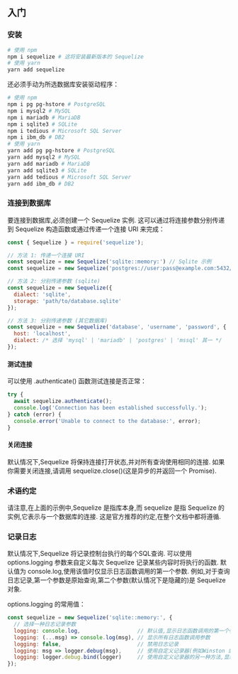 ## 入门

### 安装


```bash
# 使用 npm
npm i sequelize # 这将安装最新版本的 Sequelize
# 使用 yarn
yarn add sequelize
```

还必须手动为所选数据库安装驱动程序：

```bash
# 使用 npm
npm i pg pg-hstore # PostgreSQL
npm i mysql2 # MySQL
npm i mariadb # MariaDB
npm i sqlite3 # SQLite
npm i tedious # Microsoft SQL Server
npm i ibm_db # DB2
# 使用 yarn
yarn add pg pg-hstore # PostgreSQL
yarn add mysql2 # MySQL
yarn add mariadb # MariaDB
yarn add sqlite3 # SQLite
yarn add tedious # Microsoft SQL Server
yarn add ibm_db # DB2
```

### 连接到数据库

要连接到数据库,必须创建一个 Sequelize 实例. 这可以通过将连接参数分别传递到 Sequelize 构造函数或通过传递一个连接 URI 来完成：

```js
const { Sequelize } = require('sequelize');

// 方法 1: 传递一个连接 URI
const sequelize = new Sequelize('sqlite::memory:') // Sqlite 示例
const sequelize = new Sequelize('postgres://user:pass@example.com:5432/dbname') // Postgres 示例

// 方法 2: 分别传递参数 (sqlite)
const sequelize = new Sequelize({
  dialect: 'sqlite',
  storage: 'path/to/database.sqlite'
});

// 方法 3: 分别传递参数 (其它数据库)
const sequelize = new Sequelize('database', 'username', 'password', {
  host: 'localhost',
  dialect: /* 选择 'mysql' | 'mariadb' | 'postgres' | 'mssql' 其一 */
});
```

#### 测试连接

可以使用 .authenticate() 函数测试连接是否正常：
```js
try {
  await sequelize.authenticate();
  console.log('Connection has been established successfully.');
} catch (error) {
  console.error('Unable to connect to the database:', error);
}
```

#### 关闭连接

默认情况下,Sequelize 将保持连接打开状态,并对所有查询使用相同的连接. 如果你需要关闭连接,请调用 sequelize.close()(这是异步的并返回一个 Promise).

### 术语约定

请注意,在上面的示例中,Sequelize 是指库本身,而 sequelize 是指 Sequelize 的实例,它表示与一个数据库的连接. 这是官方推荐的约定,在整个文档中都将遵循.

### 记录日志

默认情况下,Sequelize 将记录控制台执行的每个SQL查询. 可以使用 options.logging 参数来自定义每次 Sequelize 记录某些内容时将执行的函数. 默认值为 console.log,使用该值时仅显示日志函数调用的第一个参数. 例如,对于查询日志记录,第一个参数是原始查询,第二个参数(默认情况下是隐藏的)是 Sequelize 对象.

options.logging 的常用值：

```js
const sequelize = new Sequelize('sqlite::memory:', {
  // 选择一种日志记录参数
  logging: console.log,                  // 默认值,显示日志函数调用的第一个参数
  logging: (...msg) => console.log(msg), // 显示所有日志函数调用参数
  logging: false,                        // 禁用日志记录
  logging: msg => logger.debug(msg),     // 使用自定义记录器(例如Winston 或 Bunyan),显示第一个参数
  logging: logger.debug.bind(logger)     // 使用自定义记录器的另一种方法,显示所有消息
});
```


